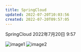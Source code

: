 ```yaml
---
title: SpringCloud
updated: 2022-07-20T10:03:56
created: 2022-07-20T09:57:05
---
```


SpringCloud
2022年7月20日
9:57

![image1](../../../resources/b788c95b885b4a829baf973471dee747.png)
![image2](../../../resources/638acb6300c74773bf1972f762762ccc.png)
